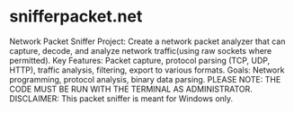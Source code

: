 # snifferpacket.net
Network Packet Sniffer Project: Create a network packet analyzer that can capture, decode, and analyze network traffic(using raw sockets where permitted). Key Features: Packet capture, protocol parsing (TCP, UDP, HTTP), traffic analysis, filtering, export to various formats.  Goals: Network programming, protocol analysis, binary data parsing.
PLEASE NOTE: THE CODE MUST BE RUN WITH THE TERMINAL AS ADMINISTRATOR.
DISCLAIMER: This packet sniffer is meant for Windows only.

